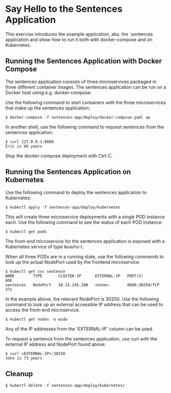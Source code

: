 # Say Hello to the Sentences Application

This exercise introduces the example application, aka. the `sentences
application and show how to run it both with docker-compose and on Kubernetes.

## Running the Sentences Application with Docker Compose

The sentences application consists of three microservices packaged in three
different container images. The sentences application can be run on a Docker
host using e.g. docker-compose.

Use the following command to start containers with the three microservices that
make up the sentences application:

```shell
$ docker-compose -f sentences-app/deploy/docker-compose.yaml up
```

In another shell, use the following command to request sentences from the
sentences application:

```shell
$ curl 127.0.0.1:8080
Eric is 66 years
```

Stop the docker-compose deployment with Ctrl-C.

## Running the Sentences Application on Kubernetes

Use the following command to deploy the sentences application to Kubernetes:

```shell
$ kubectl apply -f sentences-app/deploy/kubernetes
```

This will create three microservice deployments with a single POD instance
each. Use the following command to see the status of each POD instance:

```shell
$ kubectl get pods
```

The front-end microservice for the sentences application is exposed with a
Kubernetes service of type `NodePort`.

When all three PODs are in a running state, use the following commands to look
up the actual NodePort used by the frontend microservice:

```shell
$ kubectl get svc sentence
NAME        TYPE       CLUSTER-IP      EXTERNAL-IP   PORT(S)          AGE
sentences   NodePort   10.15.245.208   <none>        8080:30250/TCP   37s
```

In the example above, the relevant NodePort is 30250. Use the following command
to look up an external accessible IP address that can be used to access the
front-end microservice.

```shell
$ kubectl get nodes -o wide
```
Any of the IP addresses from the 'EXTERNAL-IP' column can be used.

To request a sentence from the sentences application, use curl with the external
IP address and NodePort found above:

```shell
$ curl <EXTERNAL-IP>:30250
John is 73 years
```

## Cleanup

```shell
$ kubectl delete -f sentences-app/deploy/kubernetes/
```